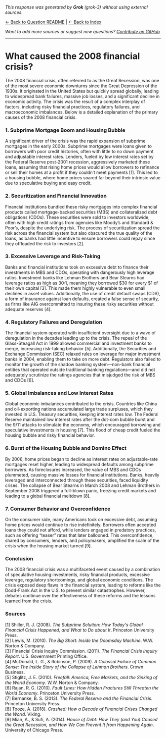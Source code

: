 <!-- 
Generated by: grok
Model: grok-3
Prompt type: default
Generated at: 2025-06-11T15:40:20.341695
-->

*This response was generated by **Grok** (grok-3) without using external sources.*

[← Back to Question README](README.md) | [← Back to Index](../README.md)

*Want to add more sources or suggest new questions? [Contribute on GitHub](https://github.com/justinwest/SuggestedSources)*

---

# What caused the 2008 financial crisis?

The 2008 financial crisis, often referred to as the Great Recession, was one of the most severe economic downturns since the Great Depression of the 1930s. It originated in the United States but quickly spread globally, leading to widespread bank failures, massive job losses, and a significant decline in economic activity. The crisis was the result of a complex interplay of factors, including risky financial practices, regulatory failures, and macroeconomic imbalances. Below is a detailed explanation of the primary causes of the 2008 financial crisis.

### 1. **Subprime Mortgage Boom and Housing Bubble**
A significant driver of the crisis was the rapid expansion of subprime mortgages in the early 2000s. Subprime mortgages were loans given to borrowers with poor credit histories, often with little to no down payment and adjustable interest rates. Lenders, fueled by low interest rates set by the Federal Reserve post-2001 recession, aggressively marketed these loans, assuming that rising home prices would allow borrowers to refinance or sell their homes at a profit if they couldn’t meet payments [1]. This led to a housing bubble, where home prices soared far beyond their intrinsic value due to speculative buying and easy credit.

### 2. **Securitization and Financial Innovation**
Financial institutions bundled these risky mortgages into complex financial products called mortgage-backed securities (MBS) and collateralized debt obligations (CDOs). These securities were sold to investors worldwide, often with high credit ratings from agencies like Moody’s and Standard & Poor’s, despite the underlying risk. The process of securitization spread the risk across the financial system but also obscured the true quality of the loans, as banks had little incentive to ensure borrowers could repay since they offloaded the risk to investors [2].

### 3. **Excessive Leverage and Risk-Taking**
Banks and financial institutions took on excessive debt to finance their investments in MBS and CDOs, operating with dangerously high leverage ratios. Investment banks like Lehman Brothers and Bear Stearns had leverage ratios as high as 30:1, meaning they borrowed $30 for every $1 of their own capital [3]. This made them highly vulnerable to even small declines in asset values. Additionally, the use of credit default swaps (CDS), a form of insurance against loan defaults, created a false sense of security, as firms like AIG overcommitted to insuring these risky securities without adequate reserves [4].

### 4. **Regulatory Failures and Deregulation**
The financial system operated with insufficient oversight due to a wave of deregulation in the decades leading up to the crisis. The repeal of the Glass-Steagall Act in 1999 allowed commercial and investment banks to merge, increasing risk-taking behavior [5]. Additionally, the Securities and Exchange Commission (SEC) relaxed rules on leverage for major investment banks in 2004, enabling them to take on more debt. Regulators also failed to monitor the growth of the shadow banking system—non-bank financial entities that operated outside traditional banking regulations—and did not adequately scrutinize the ratings agencies that misjudged the risk of MBS and CDOs [6].

### 5. **Global Imbalances and Low Interest Rates**
Global economic imbalances contributed to the crisis. Countries like China and oil-exporting nations accumulated large trade surpluses, which they invested in U.S. Treasury securities, keeping interest rates low. The Federal Reserve maintained low interest rates after the dot-com bubble burst and the 9/11 attacks to stimulate the economy, which encouraged borrowing and speculative investments in housing [7]. This flood of cheap credit fueled the housing bubble and risky financial behavior.

### 6. **Burst of the Housing Bubble and Domino Effect**
By 2006, home prices began to decline as interest rates on adjustable-rate mortgages reset higher, leading to widespread defaults among subprime borrowers. As foreclosures increased, the value of MBS and CDOs plummeted, causing massive losses for financial institutions. Banks, heavily leveraged and interconnected through these securities, faced liquidity crises. The collapse of Bear Stearns in March 2008 and Lehman Brothers in September 2008 triggered a full-blown panic, freezing credit markets and leading to a global financial meltdown [8].

### 7. **Consumer Behavior and Overconfidence**
On the consumer side, many Americans took on excessive debt, assuming home prices would continue to rise indefinitely. Borrowers often accepted loans they could not afford, while lenders engaged in predatory practices, such as offering “teaser” rates that later ballooned. This overconfidence, shared by consumers, lenders, and policymakers, amplified the scale of the crisis when the housing market turned [9].

### Conclusion
The 2008 financial crisis was a multifaceted event caused by a combination of speculative housing investments, risky financial products, excessive leverage, regulatory shortcomings, and global economic conditions. The crisis exposed deep flaws in the financial system, leading to reforms like the Dodd-Frank Act in the U.S. to prevent similar catastrophes. However, debates continue over the effectiveness of these reforms and the lessons learned from the crisis.

### Sources
[1] Shiller, R. J. (2008). *The Subprime Solution: How Today's Global Financial Crisis Happened, and What to Do about It*. Princeton University Press.  
[2] Lewis, M. (2010). *The Big Short: Inside the Doomsday Machine*. W.W. Norton & Company.  
[3] Financial Crisis Inquiry Commission. (2011). *The Financial Crisis Inquiry Report*. U.S. Government Printing Office.  
[4] McDonald, L. G., & Robinson, P. (2009). *A Colossal Failure of Common Sense: The Inside Story of the Collapse of Lehman Brothers*. Crown Business.  
[5] Stiglitz, J. E. (2010). *Freefall: America, Free Markets, and the Sinking of the World Economy*. W.W. Norton & Company.  
[6] Rajan, R. G. (2010). *Fault Lines: How Hidden Fractures Still Threaten the World Economy*. Princeton University Press.  
[7] Bernanke, B. S. (2013). *The Federal Reserve and the Financial Crisis*. Princeton University Press.  
[8] Tooze, A. (2018). *Crashed: How a Decade of Financial Crises Changed the World*. Viking.  
[9] Mian, A., & Sufi, A. (2014). *House of Debt: How They (and You) Caused the Great Recession, and How We Can Prevent It from Happening Again*. University of Chicago Press.